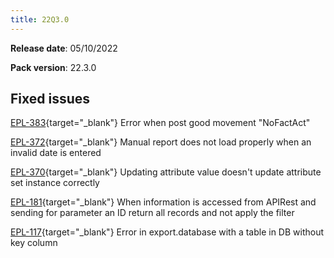 ```yaml
---
title: 22Q3.0
---
```


**Release date**: 05/10/2022

**Pack version**: 22.3.0

## Fixed issues

[EPL-383](https://github.com/etendosoftware/etendo_core/issues/70){target="\_blank"} Error when post good movement "NoFactAct"

[EPL-372](https://github.com/etendosoftware/etendo_core/issues/55){target="\_blank"} Manual report does not load properly when an invalid date is entered

[EPL-370](https://github.com/etendosoftware/etendo_core/issues/52){target="\_blank"} Updating attribute value doesn't update attribute set instance correctly

[EPL-181](https://github.com/etendosoftware/etendo_core/issues/92){target="\_blank"} When information is accessed from APIRest and sending for parameter an ID return all records and not apply the filter

[EPL-117](https://github.com/etendosoftware/etendo_core/issues/91){target="\_blank"} Error in export.database with a table in DB without key column
